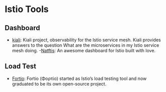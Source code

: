 # Istio Tools

## Dashboard
- [kiali](https://github.com/kiali/): Kiali project, observability for the Istio service mesh. Kiali provides answers to the question What are the microservices in my Istio service mesh doing.
-[Natftis](https://github.com/XiaoMi/naftis): An awesome dashboard for Istio built with love.

## Load Test
- [Fortio](https://github.com/fortio/fortio): Fortio (Φορτίο) started as Istio’s load testing tool and now graduated to be its own open-source project.
